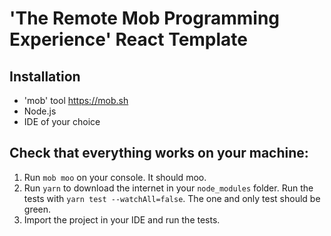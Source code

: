 # 'The Remote Mob Programming Experience' React Template

## Installation

- 'mob' tool https://mob.sh
- Node.js
- IDE of your choice

## Check that everything works on your machine:

1. Run `mob moo` on your console. It should moo.
2. Run `yarn` to download the internet in your `node_modules` folder. Run the tests with `yarn test --watchAll=false`. The one and only test should be green.
3. Import the project in your IDE and run the tests.
